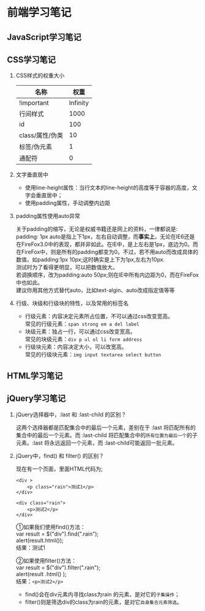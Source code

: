# 前端学习笔记

## JavaScript学习笔记


## CSS学习笔记

1. CSS样式的权重大小

    |名称|权重| 
    | --- | --- | 
    |!important|Infinity| 
    |行间样式|1000| 
    |id|100| 
    |class/属性/伪类|10| 
    |标签/伪元素|1| 
    |通配符|0| 

2. 文字垂直居中

    * 使用line-height属性：当行文本的line-height的高度等于容器的高度，文字会垂直居中；
    * 使用padding属性，手动调整内边距

3. padding属性使用auto异常

    关于padding的缩写，无论是权威书籍还是网上的资料，一律都说是: padding: 1px auto是指上下1px，左右自动调整，而**事实上**，无论在IE6还是在FireFox3.0中的表现，都并非如此。在IE中，是上左右是1px，底边为0。而在FireFox中，则是所有的padding都变为0。不过，若不用auto而改成具体的数值，如padding:1px 10px;这时确实是上下为1px,左右为10px.   
    测试时为了看得更明显，可以把数值放大。  
    若调换顺序，改为padding:auto 50px;则在IE中所有内边距为0，而在FireFox中也如此。   
    建议你用其他方式替代auto，比如text-algin、auto改成指定值等等

4. 行级、块级和行级块的特性，以及常用的标签名
    * 行级元素：内容决定元素所占位置，不可以通过css改变宽高。  
    常见的行级元素：`span strong em a del label`
    * 块级元素：独占一行，可以通过css改变宽高。  
    常见的块级元素：`div p ul ol li form address`
    * 行级块元素：内容决定大小，可以改宽高。  
    常见的行级块元素：`img input textarea select button`


## HTML学习笔记


## jQuery学习笔记

1. jQuery选择器中，:last 和 :last-child 的区别？

    这两个选择器都是匹配集合中的最后一个元素，差别在于 :last 将匹配所有的集合中的最后一个元素。而 :last-child 将匹配集合中的`所有位置为最后一个`的子元素。:last 将永远返回一个元素，而 :last-child可能返回一批元素。

2. jQuery中，find() 和 filter() 的区别？

    现在有一个页面，里面HTML代码为;
    ```
    <div >
        <p class="rain">测试1</p>
    </div>

    <div class="rain">
        <p>测试2</p>
    </div>
    ```
 
    ①如果我们使用find()方法：  
    var result = $("div").find(".rain");  
    alert(result.html());  
    结果：测试1
 
    ②如果使用filter()方法：  
    var result = $("div").filter(".rain");  
    alert(result .html() );  
    结果：`<p>测试2</p>`

    * find()会在div元素内寻找class为rain 的元素，是对它的`子集操作`；
    * filter()则是筛选div的class为rain的元素，是对它`自身集合元素筛选`。